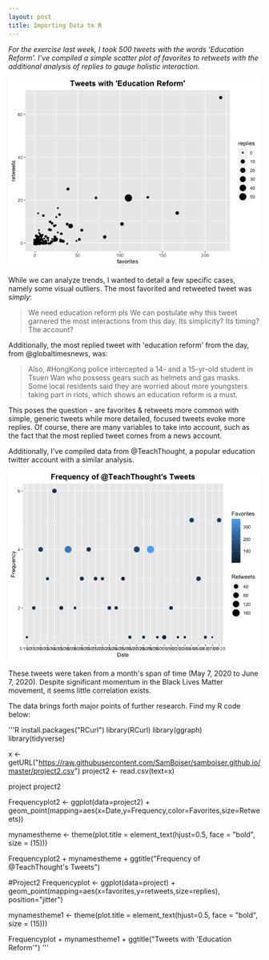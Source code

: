 ```yaml
---
layout: post
title: Importing Data to R
---
```


*For the exercise last week, I took 500 tweets with the words 'Education Reform'. I've compiled a simple scatter plot of favorites to retweets with the additional analysis of replies to gauge holistic interaction.*

![](/images/Tweets%20with%20'Education%20Reform'.png)

While we can analyze trends, I wanted to detail a few specific cases, namely some visual outliers.
The most favorited and retweeted tweet was _simply_:
>We need education reform pls
We can postulate why this tweet garnered the most interactions from this day. Its simplicity? Its timing? The account?

Additionally, the most replied tweet with 'education reform' from the day, from @globaltimesnews, was:
>Also, #HongKong police intercepted a 14- and a 15-yr-old student in Tsuen Wan who possess gears such as helmets and gas masks. Some local residents said they are worried about more youngsters taking part in riots, which shows an education reform is a must.

This poses the question - are favorites & retweets more common with simple, generic tweets while more detailed, focused tweets evoke more replies.
Of course, there are many variables to take into account, such as the fact that the most replied tweet comes from a news account.

Additionally, I've compiled data from @TeachThought, a popular education twitter account with a similar analysis.

![](/images/Teach%20Thoughts%20Tweets%20Final.png)

These tweets were taken from a month's span of time (May 7, 2020 to June 7, 2020). Despite significant momentum in the Black Lives Matter movement, it seems little correlation exists.

The data brings forth major points of further research. Find my R code below:

'''R
install.packages("RCurl")
library(RCurl)
library(ggraph)
library(tidyverse)

x <- getURL("https://raw.githubusercontent.com/SamBoiser/samboiser.github.io/master/project2.csv")
project2 <- read.csv(text=x)

project
project2

Frequencyplot2 <- ggplot(data=project2) +
  geom_point(mapping=aes(x=Date,y=Frequency,color=Favorites,size=Retweets))

mynamestheme <- theme(plot.title = element_text(hjust=0.5, face = "bold", size = (15)))
                     
Frequencyplot2 + mynamestheme + ggtitle("Frequency of @TeachThought's Tweets")

#Project2
Frequencyplot <- ggplot(data=project) +
  geom_point(mapping=aes(x=favorites,y=retweets,size=replies), position="jitter")

mynamestheme1 <- theme(plot.title = element_text(hjust=0.5, face = "bold", size = (15)))

Frequencyplot + mynamestheme1 + ggtitle("Tweets with 'Education Reform'")
'''
